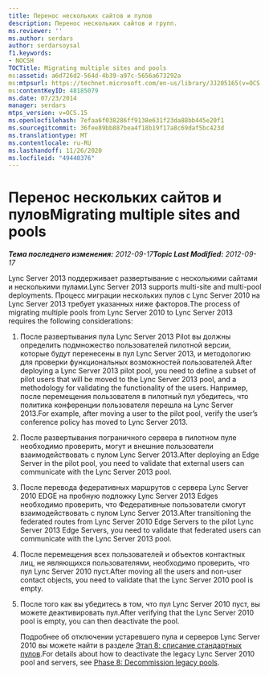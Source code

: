 ```yaml
---
title: Перенос нескольких сайтов и пулов
description: Перенос нескольких сайтов и групп.
ms.reviewer: ''
ms.author: serdars
author: serdarsoysal
f1.keywords:
- NOCSH
TOCTitle: Migrating multiple sites and pools
ms:assetid: a6d726d2-564d-4b39-a97c-5656a673292a
ms:mtpsurl: https://technet.microsoft.com/en-us/library/JJ205165(v=OCS.15)
ms:contentKeyID: 48185079
ms.date: 07/23/2014
manager: serdars
mtps_version: v=OCS.15
ms.openlocfilehash: 7efaa6f038286ff9138e631f23da88bb445e20f1
ms.sourcegitcommit: 36fee89bb887bea4f18b19f17a8c69daf5bc423d
ms.translationtype: MT
ms.contentlocale: ru-RU
ms.lasthandoff: 11/26/2020
ms.locfileid: "49440376"
---
```

# <a name="migrating-multiple-sites-and-pools"></a><span data-ttu-id="c2dc4-103">Перенос нескольких сайтов и пулов</span><span class="sxs-lookup"><span data-stu-id="c2dc4-103">Migrating multiple sites and pools</span></span>

<div data-xmlns="http://www.w3.org/1999/xhtml">

<div class="topic" data-xmlns="http://www.w3.org/1999/xhtml" data-msxsl="urn:schemas-microsoft-com:xslt" data-cs="https://msdn.microsoft.com/">

<div data-asp="https://msdn2.microsoft.com/asp">



</div>

<div id="mainSection">

<div id="mainBody"><span data-ttu-id="c2dc4-104">

<span> </span></span><span class="sxs-lookup"><span data-stu-id="c2dc4-104">

<span> </span></span></span>

<span data-ttu-id="c2dc4-105">_**Тема последнего изменения:** 2012-09-17_</span><span class="sxs-lookup"><span data-stu-id="c2dc4-105">_**Topic Last Modified:** 2012-09-17_</span></span>

<span data-ttu-id="c2dc4-106">Lync Server 2013 поддерживает развертывание с несколькими сайтами и несколькими пулами.</span><span class="sxs-lookup"><span data-stu-id="c2dc4-106">Lync Server 2013 supports multi-site and multi-pool deployments.</span></span> <span data-ttu-id="c2dc4-107">Процесс миграции нескольких пулов с Lync Server 2010 на Lync Server 2013 требует указанных ниже факторов.</span><span class="sxs-lookup"><span data-stu-id="c2dc4-107">The process of migrating multiple pools from Lync Server 2010 to Lync Server 2013 requires the following considerations:</span></span>

1.  <span data-ttu-id="c2dc4-108">После развертывания пула Lync Server 2013 Pilot вы должны определить подмножество пользователей пилотной версии, которые будут перенесены в пул Lync Server 2013, и методологию для проверки функциональных возможностей пользователей.</span><span class="sxs-lookup"><span data-stu-id="c2dc4-108">After deploying a Lync Server 2013 pilot pool, you need to define a subset of pilot users that will be moved to the Lync Server 2013 pool, and a methodology for validating the functionality of the users.</span></span> <span data-ttu-id="c2dc4-109">Например, после перемещения пользователя в пилотный пул убедитесь, что политика конференции пользователя перешла на Lync Server 2013.</span><span class="sxs-lookup"><span data-stu-id="c2dc4-109">For example, after moving a user to the pilot pool, verify the user’s conference policy has moved to Lync Server 2013.</span></span>

2.  <span data-ttu-id="c2dc4-110">После развертывания пограничного сервера в пилотном пуле необходимо проверить, могут и внешние пользователи взаимодействовать с пулом Lync Server 2013.</span><span class="sxs-lookup"><span data-stu-id="c2dc4-110">After deploying an Edge Server in the pilot pool, you need to validate that external users can communicate with the Lync Server 2013 pool.</span></span>

3.  <span data-ttu-id="c2dc4-111">После перевода федеративных маршрутов с сервера Lync Server 2010 EDGE на пробную подложку Lync Server 2013 Edges необходимо проверить, что Федеративные пользователи смогут взаимодействовать с пулом Lync Server 2013.</span><span class="sxs-lookup"><span data-stu-id="c2dc4-111">After transitioning the federated routes from Lync Server 2010 Edge Servers to the pilot Lync Server 2013 Edge Servers, you need to validate that federated users can communicate with the Lync Server 2013 pool.</span></span>

4.  <span data-ttu-id="c2dc4-112">После перемещения всех пользователей и объектов контактных лиц, не являющихся пользователями, необходимо проверить, что пул Lync Server 2010 пуст.</span><span class="sxs-lookup"><span data-stu-id="c2dc4-112">After moving all the users and non-user contact objects, you need to validate that the Lync Server 2010 pool is empty.</span></span>

5.  <span data-ttu-id="c2dc4-113">После того как вы убедитесь в том, что пул Lync Server 2010 пуст, вы можете деактивировать пул.</span><span class="sxs-lookup"><span data-stu-id="c2dc4-113">After verifying that the Lync Server 2010 pool is empty, you can then deactivate the pool.</span></span>
    
    <span data-ttu-id="c2dc4-114">Подробнее об отключении устаревшего пула и серверов Lync Server 2010 вы можете найти в разделе [Этап 8: списание стандартных пулов](phase-8-decommission-legacy-pools.md).</span><span class="sxs-lookup"><span data-stu-id="c2dc4-114">For details about how to deactivate the legacy Lync Server 2010 pool and servers, see [Phase 8: Decommission legacy pools](phase-8-decommission-legacy-pools.md).</span></span>

<span data-ttu-id="c2dc4-115"></div>

<span> </span>

</div>

</div>

</span><span class="sxs-lookup"><span data-stu-id="c2dc4-115"></div>

<span> </span>

</div>

</div>

</span></span></div>

